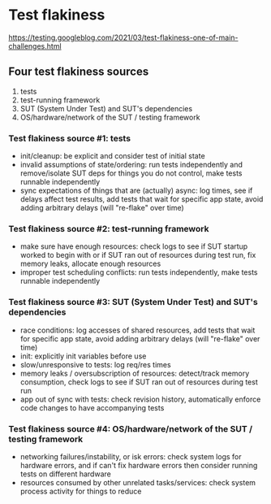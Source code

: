 # Test flakiness

https://testing.googleblog.com/2021/03/test-flakiness-one-of-main-challenges.html

## Four test flakiness sources

1. tests
2. test-running framework
3. SUT (System Under Test) and SUT's dependencies
4. OS/hardware/network of the SUT / testing framework

### Test flakiness source #1: tests

- init/cleanup: be explicit and consider test of initial state
- invalid assumptions of state/ordering: run tests independently and remove/isolate SUT deps for things you do not control, make tests runnable independently
- sync expectations of things that are (actually) async: log times, see if delays affect test results, add tests that wait for specific app state, avoid adding arbitrary delays (will "re-flake" over time)

### Test flakiness source #2: test-running framework

- make sure have enough resources: check logs to see if SUT startup worked to begin with or if SUT ran out of resources during test run, fix memory leaks, allocate enough resources
- improper test scheduling conflicts: run tests independently, make tests runnable independently

### Test flakiness source #3: SUT (System Under Test) and SUT's dependencies

- race conditions: log accesses of shared resources, add tests that wait for specific app state, avoid adding arbitrary delays (will "re-flake" over time)
- init: explicitly init variables before use
- slow/unresponsive to tests: log req/res times
- memory leaks / oversubscription of resources: detect/track memory consumption, check logs to see if SUT ran out of resources during test run
- app out of sync with tests: check revision history, automatically enforce code changes to have accompanying tests

### Test flakiness source #4: OS/hardware/network of the SUT / testing framework

- networking failures/instability, or isk errors: check system logs for hardware errors, and if can't fix hardware errors then consider running tests on different hardware
- resources consumed by other unrelated tasks/services: check system process activity for things to reduce
